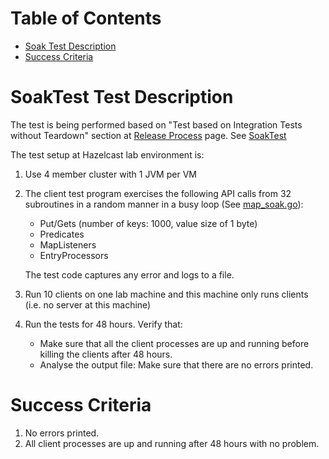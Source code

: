 # Table of Contents

* [Soak Test Description](#soak-test-description)
* [Success Criteria](#success-criteria)

# SoakTest Test Description
The test is being performed based on "Test based on Integration Tests without Teardown" section at [Release Process](https://hazelcast.atlassian.net/wiki/spaces/EN/pages/4030856/Release+Process) page. See [SoakTest](https://github.com/hazelcast/hazelcast-go-client/v3/tree/master/sample/soak/map_soak.go) 

The test setup at Hazelcast lab environment is:

1. Use 4 member cluster with 1 JVM per VM 
2. The client test program exercises the following API calls from 32 subroutines in a random manner in a busy loop (See [map_soak.go](./map_soak.go)):
    + Put/Gets (number of keys: 1000, value size of 1 byte)
    + Predicates
    + MapListeners
    + EntryProcessors
    <p>The test code captures any error and logs to a file. 
    
3. Run 10 clients on one lab machine and this machine only runs clients (i.e. no server at this machine)

4. Run the tests for 48 hours. Verify that: 
    + Make sure that all the client processes are up and running before killing the clients after 48 hours.
    + Analyse the output file: Make sure that there are no errors printed.
    
# Success Criteria
1. No errors printed.
2. All client processes are up and running after 48 hours with no problem.